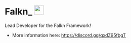 # Falkn_ <img src="https://raw.githubusercontent.com/MartinHeinz/MartinHeinz/master/wave.gif" width="30px">

Lead Developer for the Falkn Framework!
- More information here: https://discord.gg/qxdZ95fbgT
